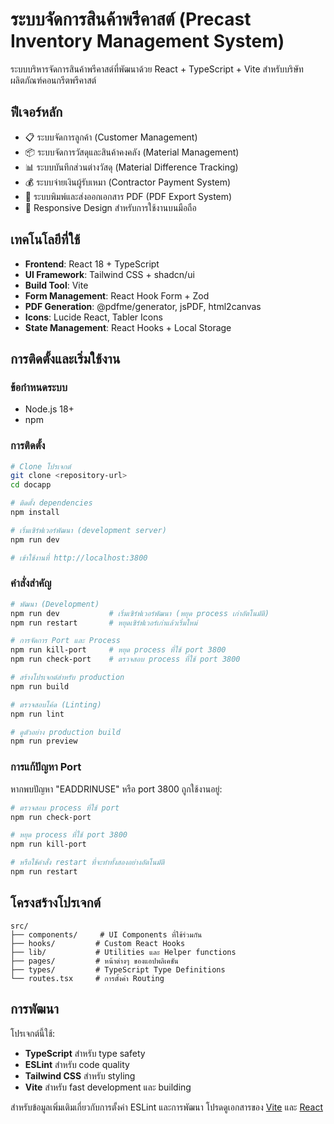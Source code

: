 # ระบบจัดการสินค้าพรีคาสต์ (Precast Inventory Management System)

ระบบบริหารจัดการสินค้าพรีคาสต์ที่พัฒนาด้วย React + TypeScript + Vite สำหรับบริษัทผลิตภัณฑ์คอนกรีตพรีคาสต์

## ฟีเจอร์หลัก

- 📋 ระบบจัดการลูกค้า (Customer Management)
- 📦 ระบบจัดการวัสดุและสินค้าคงคลัง (Material Management)
- 📊 ระบบบันทึกส่วนต่างวัสดุ (Material Difference Tracking)
- 💰 ระบบจ่ายเงินผู้รับเหมา (Contractor Payment System)
- 📄 ระบบพิมพ์และส่งออกเอกสาร PDF (PDF Export System)
- 📱 Responsive Design สำหรับการใช้งานบนมือถือ

## เทคโนโลยีที่ใช้

- **Frontend**: React 18 + TypeScript
- **UI Framework**: Tailwind CSS + shadcn/ui
- **Build Tool**: Vite
- **Form Management**: React Hook Form + Zod
- **PDF Generation**: @pdfme/generator, jsPDF, html2canvas
- **Icons**: Lucide React, Tabler Icons
- **State Management**: React Hooks + Local Storage

## การติดตั้งและเริ่มใช้งาน

### ข้อกำหนดระบบ
- Node.js 18+ 
- npm

### การติดตั้ง

```bash
# Clone โปรเจกต์
git clone <repository-url>
cd docapp

# ติดตั้ง dependencies
npm install

# เริ่มเซิร์ฟเวอร์พัฒนา (development server)
npm run dev

# เข้าใช้งานที่ http://localhost:3800
```

### คำสั่งสำคัญ

```bash
# พัฒนา (Development)
npm run dev           # เริ่มเซิร์ฟเวอร์พัฒนา (หยุด process เก่าอัตโนมัติ)
npm run restart       # หยุดเซิร์ฟเวอร์เก่าแล้วเริ่มใหม่

# การจัดการ Port และ Process
npm run kill-port     # หยุด process ที่ใช้ port 3800
npm run check-port    # ตรวจสอบ process ที่ใช้ port 3800

# สร้างโปรเจกต์สำหรับ production
npm run build

# ตรวจสอบโค้ด (Linting)
npm run lint

# ดูตัวอย่าง production build
npm run preview
```

### การแก้ปัญหา Port

หากพบปัญหา "EADDRINUSE" หรือ port 3800 ถูกใช้งานอยู่:

```bash
# ตรวจสอบ process ที่ใช้ port
npm run check-port

# หยุด process ที่ใช้ port 3800
npm run kill-port

# หรือใช้คำสั่ง restart ที่จะทำทั้งสองอย่างอัตโนมัติ
npm run restart
```

## โครงสร้างโปรเจกต์

```
src/
├── components/     # UI Components ที่ใช้ร่วมกัน
├── hooks/         # Custom React Hooks
├── lib/           # Utilities และ Helper functions
├── pages/         # หน้าต่างๆ ของแอปพลิเคชัน
├── types/         # TypeScript Type Definitions
└── routes.tsx     # การตั้งค่า Routing
```

## การพัฒนา

โปรเจกต์นี้ใช้:
- **TypeScript** สำหรับ type safety
- **ESLint** สำหรับ code quality
- **Tailwind CSS** สำหรับ styling
- **Vite** สำหรับ fast development และ building

สำหรับข้อมูลเพิ่มเติมเกี่ยวกับการตั้งค่า ESLint และการพัฒนา โปรดดูเอกสารของ [Vite](https://vitejs.dev/) และ [React](https://react.dev/)
